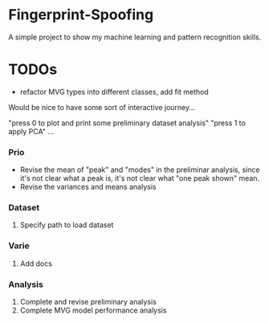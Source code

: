 # Fingerprint-Spoofing
A simple  project to show my machine learning and pattern recognition skills.

# TODOs
- refactor MVG types into different classes, add fit method

Would be nice to have some sort of interactive journey...

"press 0 to plot and print some preliminary dataset analysis"
"press 1 to apply PCA"
... 


### Prio
- Revise the mean of "peak" and "modes" in the preliminar analysis, since it's not clear what a peak is, it's not clear what "one peak shown" mean.
- Revise the variances and means analysis 

### Dataset
1) Specify path to load dataset

### Varie
1) Add docs

### Analysis
1) Complete and revise preliminary analysis
2) Complete MVG model performance analysis